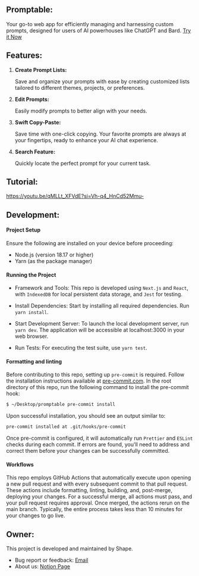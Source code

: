 ## Promptable:

Your go-to web app for efficiently managing and harnessing custom prompts, designed for users of AI powerhouses like ChatGPT and Bard.
[Try it Now](https://prompt-able.vercel.app/)

## Features:

1. **Create Prompt Lists:**

   Save and organize your prompts with ease by creating customized lists tailored to different themes, projects, or preferences.

2. **Edit Prompts:**

   Easily modify prompts to better align with your needs.

3. **Swift Copy-Paste:**

   Save time with one-click copying. Your favorite prompts are always at your fingertips, ready to enhance your AI chat experience.

4. **Search Feature:**

   Quickly locate the perfect prompt for your current task.

## Tutorial:

https://youtu.be/qMLLt_XFVdE?si=Vh-q4_HnCd52Mmu-

## Development:

#### Project Setup

Ensure the following are installed on your device before proceeding:

- Node.js (version 18.17 or higher)
- Yarn (as the package manager)

#### Running the Project

- Framework and Tools: This repo is developed using `Next.js` and `React`, with `IndexedDB` for local persistent data storage, and `Jest` for testing.

- Install Dependencies: Start by installing all required dependencies. Run `yarn install`.

- Start Development Server: To launch the local development server, run `yarn dev`. The application will be accessible at localhost:3000 in your web browser.

- Run Tests: For executing the test suite, use `yarn test`.

#### Formatting and linting

Before contributing to this repo, setting up `pre-commit` is required. Follow the installation instructions available at [pre-commit.com](https://pre-commit.com/). In the root directory of this repo, run the following command to install the pre-commit hook:

```bash
$ ~/Desktop/promptable pre-commit install
```

Upon successful installation, you should see an output similar to:

```bash
pre-commit installed at .git/hooks/pre-commit
```

Once pre-commit is configured, it will automatically run `Prettier` and `ESLint` checks during each commit. If errors are found, you'll need to address and correct them before your changes can be successfully committed.

#### Workflows

This repo employs GitHub Actions that automatically execute upon opening a new pull request and with every subsequent commit to that pull request. These actions include formatting, linting, building, and, post-merge, deploying your changes. For a successful merge, all actions must pass, and your pull request requires approval. Once merged, the actions rerun on the main branch. Typically, the entire process takes less than 10 minutes for your changes to go live.

## Owner:

This project is developed and maintained by Shape.

- Bug report or feedback: [Email](mailto:shapeapp.23@gmail.com)
- About us: [Notion Page](https://shape-app.notion.site/Shape-bd828c0f62bf4b7d84e79a0cab20cd35)
